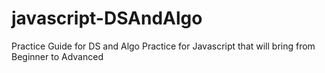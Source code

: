 # javascript-DSAndAlgo
Practice Guide for DS and Algo Practice for Javascript that will bring from Beginner to Advanced
